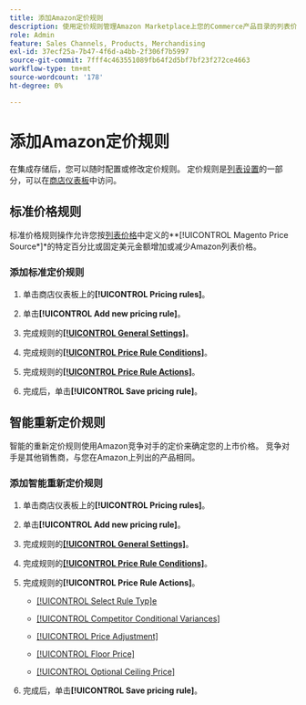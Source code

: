 ```yaml
---
title: 添加Amazon定价规则
description: 使用定价规则管理Amazon Marketplace上您的Commerce产品目录的列表价格。
role: Admin
feature: Sales Channels, Products, Merchandising
exl-id: 37ecf25a-7b47-4f6d-a4bb-2f306f7b5997
source-git-commit: 7fff4c463551089fb64f2d5bf7bf23f272ce4663
workflow-type: tm+mt
source-wordcount: '178'
ht-degree: 0%

---
```


# 添加Amazon定价规则

在集成存储后，您可以随时配置或修改定价规则。 定价规则是[列表设置](./listing-settings.md)的一部分，可以在[商店仪表板](./amazon-store-dashboard.md)中访问。

## 标准价格规则

标准价格规则操作允许您按[列表价格](./listing-price.md)中定义的**[!UICONTROL Magento Price Source*]*&#x200B;的特定百分比或固定美元金额增加或减少Amazon列表价格。

### 添加标准定价规则

1. 单击商店仪表板上的&#x200B;**[!UICONTROL Pricing rules]**。

1. 单击&#x200B;**[!UICONTROL Add new pricing rule]**。

1. 完成规则的&#x200B;**[[!UICONTROL General Settings]](./pricing-rule-general-settings.md)**。

1. 完成规则的&#x200B;**[[!UICONTROL Price Rule Conditions]](./pricing-rule-conditions.md)**。

1. 完成规则的&#x200B;**[[!UICONTROL Price Rule Actions]](./standard-price-rules.md)**。

1. 完成后，单击&#x200B;**[!UICONTROL Save pricing rule]**。

## 智能重新定价规则

智能的重新定价规则使用Amazon竞争对手的定价来确定您的上市价格。 竞争对手是其他销售商，与您在Amazon上列出的产品相同。

### 添加智能重新定价规则

1. 单击商店仪表板上的&#x200B;**[!UICONTROL Pricing rules]**。

1. 单击&#x200B;**[!UICONTROL Add new pricing rule]**。

1. 完成规则的&#x200B;**[[!UICONTROL General Settings]](./pricing-rule-general-settings.md)**。

1. 完成规则的&#x200B;**[[!UICONTROL Price Rule Conditions]](./pricing-rule-conditions.md)**。

1. 完成规则的&#x200B;**[!UICONTROL Price Rule Actions]**。

   - [[!UICONTROL Select Rule Typ]e](./intelligent-repricing-rules.md)

   - [[!UICONTROL Competitor Conditional Variances]](./competitor-conditional-variances.md)

   - [[!UICONTROL Price Adjustment]](./price-adjustment.md)

   - [[!UICONTROL Floor Price]](./floor-price.md)

   - [[!UICONTROL Optional Ceiling Price]](./optional-ceiling-price.md)

1. 完成后，单击&#x200B;**[!UICONTROL Save pricing rule]**。

